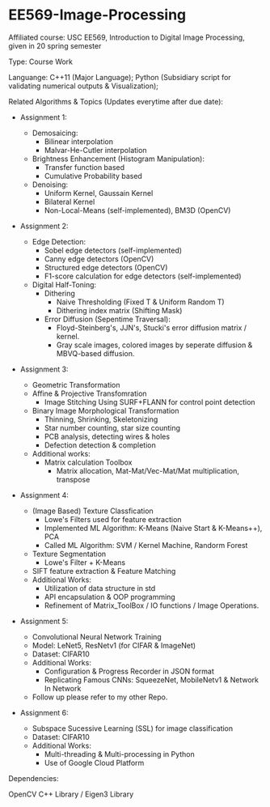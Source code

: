 # EE569-Image-Processing
Affiliated course: USC EE569, Introduction to Digital Image Processing, given in 20 spring semester

Type: Course Work

Languange: C++11  (Major Language); Python (Subsidiary script for validating numerical outputs & Visualization);

Related Algorithms & Topics (Updates everytime after due date):
  - Assignment 1:
    - Demosaicing:
      - Bilinear interpolation
      - Malvar-He-Cutler interpolation
    - Brightness Enhancement (Histogram Manipulation):
      - Transfer function based
      - Cumulative Probability based
    - Denoising:
      - Uniform Kernel, Gaussain Kernel
      - Bilateral Kernel
      - Non-Local-Means (self-implemented), BM3D (OpenCV)
  - Assignment 2:
    - Edge Detection:
      - Sobel edge detectors (self-implemented)
      - Canny edge detectors (OpenCV)
      - Structured edge detectors (OpenCV)
      - F1-score calculation for edge detectors (self-implemented)
    - Digital Half-Toning:
      - Dithering
        - Naive Thresholding (Fixed T & Uniform Random T)
        - Dithering index matrix (Shifting Mask)
      - Error Diffusion (Sepentime Traversal):
        - Floyd-Steinberg's, JJN's, Stucki's error diffusion matrix / kernel.
        - Gray scale images, colored images by seperate diffusion & MBVQ-based diffusion.
       
  - Assignment 3:
    - Geometric Transformation
    - Affine & Projective Transfomration
      - Image Stitching Using SURF+FLANN for control point detection
    - Binary Image Morphological Transformation
      - Thinning, Shrinking, Skeletonizing
      - Star number counting, star size counting
      - PCB analysis, detecting wires & holes
      - Defection detection & completion
    - Additional works:
      - Matrix calculation Toolbox
        - Matrix allocation, Mat-Mat/Vec-Mat/Mat multiplication, transpose

  - Assignment 4:
    - (Image Based) Texture Classfication
      - Lowe's Filters used for feature extraction
      - Implemented ML Algorithm: K-Means (Naive Start & K-Means++), PCA
      - Called ML Algorithm: SVM / Kernel Machine, Randorm Forest
    - Texture Segmentation
      - Lowe's Filter + K-Means
    - SIFT feature extraction & Feature Matching
    - Additional Works:
      - Utilization of data structure in std
      - API encapsulation & OOP programming
      - Refinement of Matrix_ToolBox / IO functions / Image Operations.

  - Assignment 5:
    - Convolutional Neural Network Training
    - Model: LeNet5, ResNetv1 (for CIFAR & ImageNet)
    - Dataset: CIFAR10
    - Additional Works:
      - Configuration & Progress Recorder in JSON format
      - Replicating Famous CNNs: SqueezeNet, MobileNetv1 & Network In Network
    - Follow up please refer to my other Repo.

  - Assignment 6:
    - Subspace Sucessive Learning (SSL) for image classification
    - Dataset: CIFAR10
    - Additional Works:
      - Multi-threading & Multi-processing in Python
      - Use of Google Cloud Platform
      
Dependencies:

  OpenCV C++ Library / Eigen3 Library
